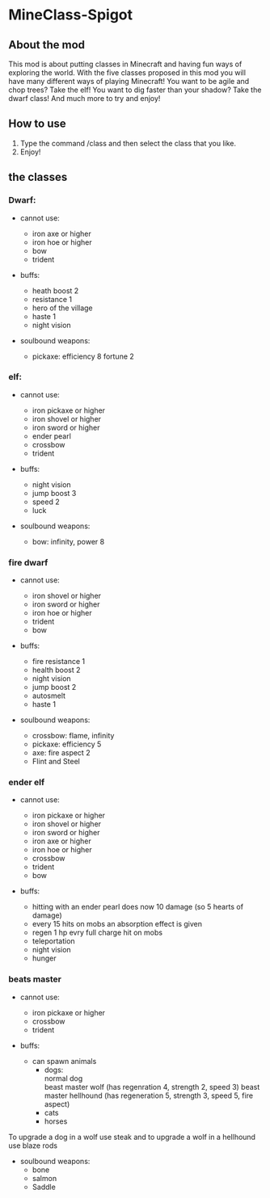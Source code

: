 ﻿# MineClass-Spigot
## About the mod
This mod is about putting classes in Minecraft and having fun ways of exploring the world. With the five classes proposed in this mod you will have many different ways of playing Minecraft! You want to be agile and chop trees? Take the elf! You want to dig faster than your shadow? Take the dwarf class! And much more to try and enjoy!
## How to use
1. Type the command /class and then select the class that you like.
2. Enjoy!
## the classes
### Dwarf:
* cannot use:
  * iron axe or higher
  * iron hoe or higher 
  * bow
  * trident

* buffs:
  * heath boost 2
  * resistance 1
  * hero of the village
  * haste 1
  * night vision

* soulbound weapons:
  * pickaxe: efficiency 8 fortune 2

### elf:
* cannot use:
  * iron pickaxe or higher
  * iron shovel or higher
  * iron sword or higher
  * ender pearl
  * crossbow
  * trident

* buffs:
  * night vision
  * jump boost 3
  * speed 2
  * luck

* soulbound weapons:
  * bow: infinity, power 8

### fire dwarf
* cannot use:
  * iron shovel or higher
  * iron sword or higher
  * iron hoe or higher
  * trident
  * bow

* buffs:

  * fire resistance 1
  * health boost 2
  * night vision
  * jump boost 2
  * autosmelt
  * haste 1

* soulbound weapons:

  * crossbow: flame, infinity
  * pickaxe: efficiency 5
  * axe: fire aspect 2
  * Flint and Steel
### ender elf
* cannot use:

  * iron pickaxe or higher
  * iron shovel or higher
  * iron sword or higher
  * iron axe or higher
  * iron hoe or higher
  * crossbow
  * trident
  * bow

* buffs:

  * hitting with an ender pearl does now 10 damage (so 5 hearts of damage)
  * every 15 hits on mobs an absorption effect is given
  * regen 1 hp evry full charge hit on mobs
  * teleportation
  * night vision
  * hunger

### beats master
* cannot use:

  * iron pickaxe or higher
  * crossbow
  * trident

* buffs:

  * can spawn animals
    * dogs:  
      normal dog  
      beast master wolf (has regenration 4, strength 2, speed 3)
      beast master hellhound (has regeneration 5, strength 3, speed 5, fire aspect)
    * cats
    * horses


To upgrade a dog in a wolf use steak and to upgrade a wolf in a hellhound use blaze rods
* soulbound weapons:
  * bone
  * salmon
  * Saddle
